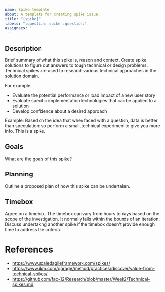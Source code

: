 ```yaml
---
name: Spike template
about: A template for creating spike issue.
title: "[spike]"
labels: ":question: spike :question:"
assignees: ''
---
```


## Description
Brief summary of what this spike is, reason and context. Create spike solutions to figure out answers 
to tough technical or design problems. Technical spikes are used to research various technical approaches 
in the solution domain. 

For example:

- Evaluate the potential performance or load impact of a new user story
- Evaluate specific implementation technologies that can be applied to a solution
- Develop confidence about a desired approach

Example: 
Based on the idea that when faced with a question, data is better than speculation: so perform a small, 
technical experiment to give you more info. This is a spike.

## Goals
What are the goals of this spike?

## Planning

Outline a proposed plan of how this spike can be undertaken.

## Timebox

Agree on a timebox. The timebox can vary from hours to days based on the scope of the investigation. 
It normally falls within the bounds of an iteration. Discuss undertaking another spike if the timebox doesn't provide enough time to address the criteria.

# References 

- https://www.scaledagileframework.com/spikes/
- https://www.ibm.com/garage/method/practices/discover/value-from-technical-spikes/
- https://github.com/fac-12/Research/blob/master/Week2/Technical-spikes.md
